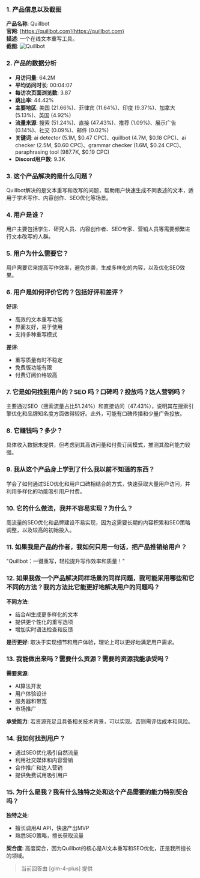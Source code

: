 ### 1. 产品信息以及截图

**产品名称**: Quillbot  
**官网**: [https://quillbot.com](https://quillbot.com)  
**描述**: 一个在线文本重写工具。  
**截图**: ![Quillbot](https://cdn-images.toolify.ai/16915101786011945.png)

### 2. 产品的数据分析

- **月访问量**: 64.2M
- **平均访问时长**: 00:04:07
- **每访次页面浏览数**: 3.87
- **跳出率**: 44.42%
- **主要地区**: 美国 (21.66%)、菲律宾 (11.64%)、印度 (9.37%)、加拿大 (5.13%)、英国 (4.92%)
- **流量来源**: 搜索 (51.24%)、直接 (47.43%)、推荐 (1.09%)、展示广告 (0.14%)、社交 (0.09%)、邮件 (0.02%)
- **关键词**: ai detector (5.1M, $0.47 CPC)、quillbot (4.7M, $0.18 CPC)、ai checker (2.5M, $0.60 CPC)、grammar checker (1.6M, $0.24 CPC)、paraphrasing tool (987.7K, $0.19 CPC)
- **Discord用户数**: 9.3K

### 3. 这个产品解决的是什么问题？

Quillbot解决的是文本重写和改写的问题，帮助用户快速生成不同表述的文本，适用于学术写作、内容创作、SEO优化等场景。

### 4. 用户是谁？

用户主要包括学生、研究人员、内容创作者、SEO专家、营销人员等需要频繁进行文本改写的人群。

### 5. 用户为什么需要它？

用户需要它来提高写作效率，避免抄袭，生成多样化的内容，以及优化SEO效果。

### 6. 用户是如何评价它的？包括好评和差评？

**好评**:
- 高效的文本重写功能
- 界面友好，易于使用
- 支持多种重写模式

**差评**:
- 重写质量有时不稳定
- 免费版功能有限
- 付费订阅价格较高

### 7. 它是如何找到用户的？SEO 吗？口碑吗？投放吗？达人营销吗？

主要通过SEO（搜索流量占比51.24%）和直接访问（47.43%），说明其在搜索引擎优化和品牌知名度方面做得较好。此外，可能有口碑传播和少量广告投放。

### 8. 它赚钱吗？多少？

具体收入数据未提供，但考虑到其高访问量和付费订阅模式，推测其盈利能力较强。

### 9. 我从这个产品身上学到了什么我以前不知道的东西？

学会了如何通过SEO优化和用户口碑相结合的方式，快速获取大量用户访问，并利用多样化的功能吸引用户付费。

### 10. 它的什么做法，我并不容易实现？为什么？

高流量的SEO优化和品牌建设不易实现，因为这需要长期的内容积累和SEO策略调整，以及较高的初始投入。

### 11. 如果我是产品的作者，我如何只用一句话，把产品推销给用户？

"Quillbot：一键重写，轻松提升写作效率和质量！"

### 12. 如果我做一个产品解决同样场景的同样问题，我可能采用哪些和它不同的方法？我的方法比它能更好地解决用户的问题吗？

**不同方法**:
- 结合AI生成更多样化的文本
- 提供更个性化的重写选项
- 增加实时语法检查和反馈

**是否更好**:
取决于实现细节和用户体验，理论上可以更好地满足用户需求。

### 13. 我能做出来吗？需要什么资源？需要的资源我能承受吗？

**需要资源**:
- AI算法开发
- 用户体验设计
- 服务器和带宽
- 市场推广

**承受能力**:
若资源充足且具备相关技术背景，可以实现。否则需评估成本和风险。

### 14. 我如何找到用户？

- 通过SEO优化吸引自然流量
- 利用社交媒体和内容营销
- 合作推广和达人营销
- 提供免费试用吸引用户

### 15. 为什么是我？我有什么独特之处和这个产品需要的能力特别契合吗？

**独特之处**:
- 擅长调用AI API，快速产出MVP
- 熟悉SEO策略，擅长获取流量

**契合度**:
高度契合，因为Quillbot的核心是AI文本重写和SEO优化，正是我所擅长的领域。

> 当前回答由 [glm-4-plus] 提供